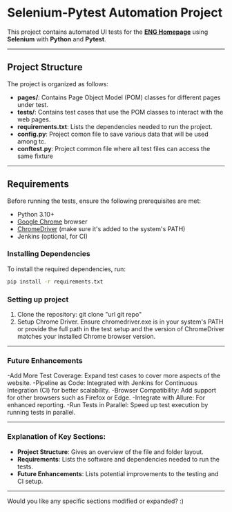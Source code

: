 # Selenium-Pytest Automation Project

This project contains automated UI tests for the **[ENG Homepage](https://www.eng.it)** 
using **Selenium** with **Python** and **Pytest**. 


---

## Project Structure

The project is organized as follows:

- **pages/**: Contains Page Object Model (POM) classes for different pages under test.
- **tests/**: Contains test cases that use the POM classes to interact with the web pages.
- **requirements.txt**: Lists the dependencies needed to run the project.
- **config.py**: Project comon file to save various data that will be used among tc.
- **conftest.py**: Project common file where all test files can access the same fixture

---

## Requirements

Before running the tests, ensure the following prerequisites are met:

- Python 3.10+
- [Google Chrome](https://www.google.com/chrome/) browser
- [ChromeDriver](https://chromedriver.chromium.org/downloads) (make sure it's added to the system's PATH)
- Jenkins (optional, for CI)

### Installing Dependencies

To install the required dependencies, run:

```bash
pip install -r requirements.txt
```


### Setting up project

1. Clone the repository: git clone "url git repo"
2. Setup Chrome Driver. Ensure chromedriver.exe is in your system's PATH or provide the full path 
   in the test setup and the version of ChromeDriver matches your installed Chrome browser version.

   
---
### Future Enhancements
-Add More Test Coverage: Expand test cases to cover more aspects of the website.
-Pipeline as Code: Integrated with Jenkins for Continuous Integration (CI) for better scalability.
-Browser Compatibility: Add support for other browsers such as Firefox or Edge.
-Integrate with Allure: For enhanced reporting.
-Run Tests in Parallel: Speed up test execution by running tests in parallel.

---


### **Explanation of Key Sections**:

- **Project Structure**: Gives an overview of the file and folder layout.
- **Requirements**: Lists the software and dependencies needed to run the tests.
- **Future Enhancements**: Lists potential improvements to the testing and CI setup.

---

Would you like any specific sections modified or expanded? :)